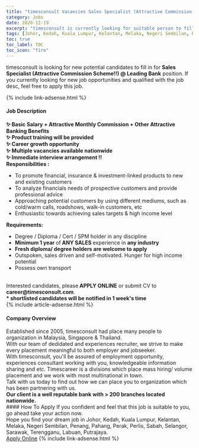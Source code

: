 ```yaml
---
title: "timesconsult Vacancies Sales Specialist (Attractive Commission Scheme!!) @ Leading Bank" 
category: Jobs 
date: 2020-12-19 
excerpt: "timesconsult is currently looking for suitable person to fill in the Sales Specialist (Attractive Commission Scheme!!) @ Leading Bank which positioned at Johor, Kedah, Kuala Lumpur, Kelantan, Melaka, Negeri Sembilan, Penang, Pahang, Perak, Perlis, Sabah, Selangor, Sarawak, Terengganu, Labuan, Putrajaya" 
tags: [Johor, Kedah, Kuala Lumpur, Kelantan, Melaka, Negeri Sembilan, Penang, Pahang, Perak, Perlis, Sabah, Selangor, Sarawak, Terengganu, Labuan, Putrajaya] 
toc: true 
toc_label: TOC 
toc_icon: "fire" 
--- 
```


<p>timesconsult is looking for new potential candidates to fill in for <b>Sales Specialist (Attractive Commission Scheme!!) @ Leading Bank</b> position. If you currently looking for new job opportunities and qualified with the job desc, feel free to apply this job.
</p>{% include link-adsense.html %} 
<div><div><div><h4>Job Description</h4></div></div><div><div><span><div><div><strong>&#10024;&#160;</strong><strong>Basic Salary + Attractive Monthly Commission + Other Attractive Banking Benefits</strong><br><strong>&#10024;&#160;</strong><strong>Product training will be provided</strong><br><strong>&#10024;&#160;</strong><strong>Career growth opportunity</strong><br><strong>&#10024;&#160;</strong><strong>Multiple vacancies available nationwide</strong></div><div><strong>&#10024;&#160;</strong><strong>Immediate interview arrangement !!</strong></div><div><strong>Responsibilities :</strong></div><ul><li>To promote financial, insurance &amp; investment-linked products to new and existing customers</li><li>To analyze financials needs of prospective customers and provide professional advice</li><li>Approaching potential customers by using different mediums, such as cold/warm calls, roadshows, walk-in customers, etc</li><li>Enthusiastic towards achieving sales targets &amp; high income level</li></ul><div><strong>Requirements:</strong></div><ul><li>Degree / Diploma / Cert / SPM holder in any discipline</li><li><strong>Minimum 1 year&#160;</strong>of<strong> ANY SALES </strong>experience in <strong>any industry</strong></li><li><strong>Fresh diploma/ degree holders are welcome to apply</strong></li><li>Outspoken, sales driven and self-motivated. Hunger for high income potential&#160;</li><li>Possess own transport</li></ul><div><br>Interested candidates, please<strong> APPLY ONLINE</strong> or submit CV to<strong> career@timesconsult.com</strong>.&#160;</div><div><strong>* shortlisted candidates will be notified in 1 week's time</strong></div></div></span></div></div></div> 
{% include article-adsense.html %} 
<div><div><div><h4>Company Overview</h4></div></div><div><div><span><div><div>Established since 2005, timesconsult had place many people to organization in Malaysia, Singapore &amp; Thailand.</div><div>With our team of dedidated and experiences recruiter, we strive to make every placement meaningful to both employer and jobseeker.</div><div>With timesconsult, you'll be assured of employment opportunity, experiences consultant working with you, knowledgeable information sharing and etc. Timescareer is a divisions which place mass hiring/ volume placement and we work with most multinational in town.</div><div>Talk with us today to find out how we can place you to organization which has been partnering with us.</div><div><strong>Our client is a well reputable bank with &gt; 200 branches located nationwide.&#160;</strong></div></div></span></div></div></div> 
#### How To Apply 
If you confident and feel that this job is suitable to you, go ahead take your action now. <br/> 
Hope you find your dream job in Johor, Kedah, Kuala Lumpur, Kelantan, Melaka, Negeri Sembilan, Penang, Pahang, Perak, Perlis, Sabah, Selangor, Sarawak, Terengganu, Labuan, Putrajaya. <br/> 
<a href="https://www.jobstreet.com.my/en/job/sales-specialist-attractive-commission-scheme!!-@-leading-bank-4447593?jobId=jobstreet-my-job-4447593&sectionRank=9&token=0~e1e7cdd9-fd49-4ed7-b818-65086ad3b75f&fr=SRP%20View%20In%20New%20Ta" class="btn btn--info" target="_blank" rel="nofollow noopenner">Apply Online</a> 
{% include link-adsense.html %} 